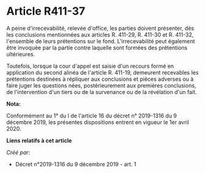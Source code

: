 # Article R411-37

A peine d'irrecevabilité, relevée d'office, les parties doivent présenter, dès les conclusions mentionnées aux articles R.
411-29, R. 411-30 et R. 411-32, l'ensemble de leurs prétentions sur le fond. L'irrecevabilité peut également être invoquée
par la partie contre laquelle sont formées des prétentions ultérieures.

Toutefois, lorsque la cour d'appel est saisie d'un recours formé en application du second alinéa de l'article R. 411-19,
demeurent recevables les prétentions destinées à répliquer aux conclusions et pièces adverses ou à faire juger les questions
nées, postérieurement aux premières conclusions, de l'intervention d'un tiers ou de la survenance ou de la révélation d'un
fait.

**Nota:**

Conformément au 1° du I de l'article 16 du décret n° 2019-1316 du 9 décembre 2019, les présentes dispositions entrent en
vigueur le 1er avril 2020.

**Liens relatifs à cet article**

_Créé par_:

  - Décret n°2019-1316 du 9 décembre 2019 - art. 1
